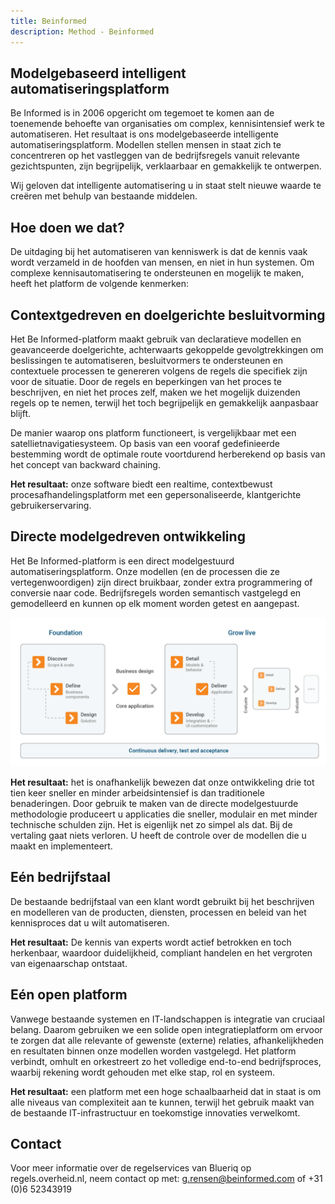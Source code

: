 ```yaml
---
title: Beinformed
description: Method - Beinformed
---
```


## Modelgebaseerd intelligent automatiseringsplatform

Be Informed is in 2006 opgericht om tegemoet te komen aan de toenemende behoefte van organisaties om complex, kennisintensief werk te automatiseren. Het resultaat is ons modelgebaseerde intelligente automatiseringsplatform. Modellen stellen mensen in staat zich te concentreren op het vastleggen van de bedrijfsregels vanuit relevante gezichtspunten, zijn begrijpelijk, verklaarbaar en gemakkelijk te ontwerpen.

Wij geloven dat intelligente automatisering u in staat stelt nieuwe waarde te creëren met behulp van bestaande middelen.

## Hoe doen we dat?

De uitdaging bij het automatiseren van kenniswerk is dat de kennis vaak wordt verzameld in de hoofden van mensen, en niet in hun systemen. Om complexe kennisautomatisering te ondersteunen en mogelijk te maken, heeft het platform de volgende kenmerken:

## Contextgedreven en doelgerichte besluitvorming

Het Be Informed-platform maakt gebruik van declaratieve modellen en geavanceerde doelgerichte, achterwaarts gekoppelde gevolgtrekkingen om beslissingen te automatiseren, besluitvormers te ondersteunen en contextuele processen te genereren volgens de regels die specifiek zijn voor de situatie. Door de regels en beperkingen van het proces te beschrijven, en niet het proces zelf, maken we het mogelijk duizenden regels op te nemen, terwijl het toch begrijpelijk en gemakkelijk aanpasbaar blijft.

De manier waarop ons platform functioneert, is vergelijkbaar met een satellietnavigatiesysteem. Op basis van een vooraf gedefinieerde bestemming wordt de optimale route voortdurend herberekend op basis van het concept van backward chaining.

**Het resultaat:** onze software biedt een realtime, contextbewust procesafhandelingsplatform met een gepersonaliseerde, klantgerichte gebruikerservaring.

## Directe modelgedreven ontwikkeling

Het Be Informed-platform is een direct modelgestuurd automatiseringsplatform. Onze modellen (en de processen die ze vertegenwoordigen) zijn direct bruikbaar, zonder extra programmering of conversie naar code. Bedrijfsregels worden semantisch vastgelegd en gemodelleerd en kunnen op elk moment worden getest en aangepast.

![Beinformed ontwikkelproces](../../static/img/beinformedontwikkelproces.png)


**Het resultaat:** het is onafhankelijk bewezen dat onze ontwikkeling drie tot tien keer sneller en minder arbeidsintensief is dan traditionele benaderingen. Door gebruik te maken van de directe modelgestuurde methodologie produceert u applicaties die sneller, modulair en met minder technische schulden zijn. Het is eigenlijk net zo simpel als dat. Bij de vertaling gaat niets verloren. U heeft de controle over de modellen die u maakt en implementeert.

## Eén bedrijfstaal

De bestaande bedrijfstaal van een klant wordt gebruikt bij het beschrijven en modelleren van de producten, diensten, processen en beleid van het kennisproces dat u wilt automatiseren.

**Het resultaat:** De kennis van experts wordt actief betrokken en toch herkenbaar, waardoor duidelijkheid, compliant handelen en het vergroten van eigenaarschap ontstaat.

## Eén open platform

Vanwege bestaande systemen en IT-landschappen is integratie van cruciaal belang. Daarom gebruiken we een solide open integratieplatform om ervoor te zorgen dat alle relevante of gewenste (externe) relaties, afhankelijkheden en resultaten binnen onze modellen worden vastgelegd. Het platform verbindt, omhult en orkestreert zo het volledige end-to-end bedrijfsproces, waarbij rekening wordt gehouden met elke stap, rol en systeem.

**Het resultaat:** een platform met een hoge schaalbaarheid dat in staat is om alle niveaus van complexiteit aan te kunnen, terwijl het gebruik maakt van de bestaande IT-infrastructuur en toekomstige innovaties verwelkomt.

## Contact
Voor meer informatie over de regelservices van Blueriq op regels.overheid.nl, neem contact op met: g.rensen@beinformed.com of +31 (0)6 52343919
